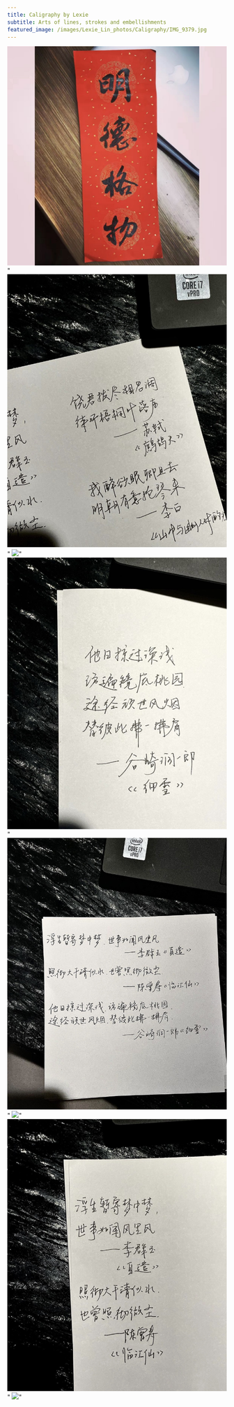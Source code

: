 ```yaml
---
title: Caligraphy by Lexie
subtitle: Arts of lines, strokes and embellishments
featured_image: /images/Lexie_Lin_photos/Caligraphy/IMG_9379.jpg
---
```

<div class="gallery" data-columns="3">
    <img src="/images/Lexie_Lin_photos/Caligraphy/IMG_9379.jpg">"
    <img src="/images/Lexie_Lin_photos/Caligraphy/IMG_9357.jpg">"
    <img src="/images/Lexie_Lin_photos/Caligraphy/IMG_9364.JPG">"
    <img src="/images/Lexie_Lin_photos/Caligraphy/IMG_9358.jpg">"
    <img src="/images/Lexie_Lin_photos/Caligraphy/IMG_9359.jpg">"
    <img src="/images/Lexie_Lin_photos/Caligraphy/IMG_9361.JPG">"
    <img src="/images/Lexie_Lin_photos/Caligraphy/IMG_9360.jpg">"
    <img src="/images/Lexie_Lin_photos/Caligraphy/IMG_9362.JPG">"
</div>